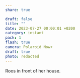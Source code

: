 ```yaml
---
share: true

draft: false
title: ""
date: 2023-07-27 00:00:01 +0200
category: instant
pack: 1
flash: true
camera: Polaroid Now+
draft: true
photo: redacted
---
```


Roos in front of her house.
